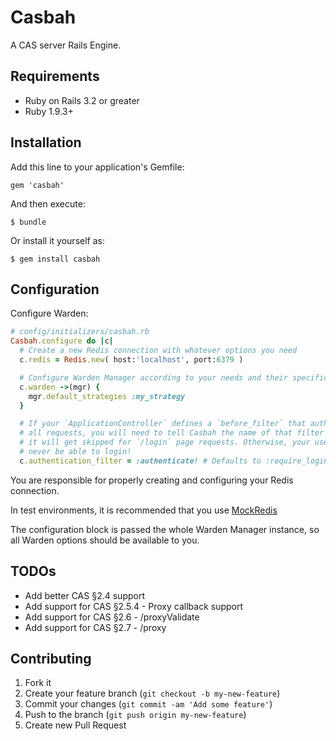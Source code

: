 # Casbah

A CAS server Rails Engine.

## Requirements

* Ruby on Rails 3.2 or greater
* Ruby 1.9.3+

## Installation

Add this line to your application's Gemfile:

    gem 'casbah'

And then execute:

    $ bundle

Or install it yourself as:

    $ gem install casbah

## Configuration

Configure Warden:

```ruby
# config/initializers/casbah.rb
Casbah.configure do |c|
  # Create a new Redis connection with whatever options you need
  c.redis = Redis.new( host:'localhost', port:6379 )

  # Configure Warden Manager according to your needs and their specifications
  c.warden ->(mgr) {
    mgr.default_strategies :my_strategy
  }

  # If your `ApplicationController` defines a `before_filter` that authenticates
  # all requests, you will need to tell Casbah the name of that filter so that
  # it will get skipped for `/login` page requests. Otherwise, your users would
  # never be able to login!
  c.authentication_filter = :authenticate! # Defaults to :require_login
```

You are responsible for properly creating and configuring your Redis connection.

In test environments, it is recommended that you use [MockRedis][mock_redis]

The configuration block is passed the whole Warden Manager
instance, so all Warden options should be available to you.

## TODOs

* Add better CAS §2.4 support
* Add support for CAS §2.5.4 - Proxy callback support
* Add support for CAS §2.6 - /proxyValidate
* Add support for CAS §2.7 - /proxy

## Contributing

1. Fork it
2. Create your feature branch (`git checkout -b my-new-feature`)
3. Commit your changes (`git commit -am 'Add some feature'`)
4. Push to the branch (`git push origin my-new-feature`)
5. Create new Pull Request

[mock_redis]: https://github.com/causes/mock_redis
